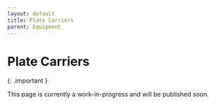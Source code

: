 ```yaml
---
layout: default
title: Plate Carriers
parent: Equipment
---
```


# Plate Carriers

{: .important }

This page is currently a work-in-progress and will be published soon.
